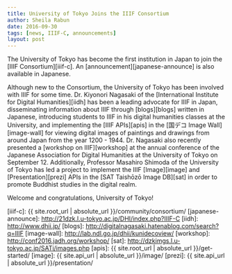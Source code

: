 ```yaml
---
title: University of Tokyo Joins the IIIF Consortium
author: Sheila Rabun
date: 2016-09-30
tags: [news, IIIF-C, announcements]
layout: post
---
```


The University of Tokyo has become the first institution in Japan to join the [IIIF Consortium][iiif-c]. An [announcement][japanese-announce] is also available in Japanese.

Although new to the Consortium, the University of Tokyo has been involved with IIIF for some time. Dr. Kiyonori Nagasaki of the [International Institute for Digital Humanities][iidh]  has been a leading advocate for IIIF in Japan, disseminating information about IIIF through [blogs][blogs] written in Japanese, introducing students to IIIF in his digital humanities classes at the University, and implementing the [IIIF APIs][apis] in the [国デコ Image Wall][image-wall] for viewing digital images of paintings and drawings from around Japan from the year 1200 - 1944. Dr. Nagasaki also recently presented a [workshop on IIIF][workshop] at the annual conference of the Japanese Association for Digital Humanities at the University of Tokyo on September 12. Additionally, Professor Masahiro Shimoda of the University of Tokyo has led a project to implement the IIIF [Image][image] and [Presentation][prezi] APIs in the [SAT Taishōzō Image DB][sat] in order to promote Buddhist studies in the digital realm.

Welcome and congratulations, University of Tokyo!

[iiif-c]: {{ site.root_url | absolute_url }}/community/consortium/
[japanese-announce]: http://21dzk.l.u-tokyo.ac.jp/DHI/index.php?IIIF-C
[iidh]: http://www.dhii.jp/
[blogs]: http://digitalnagasaki.hatenablog.com/search?q=IIIF
[image-wall]: http://lab.ndl.go.jp/dhii/kunidecoview/
[workshop]: http://conf2016.jadh.org/workshop/
[sat]: http://dzkimgs.l.u-tokyo.ac.jp/SATi/images.php
[apis]: {{ site.root_url | absolute_url }}/get-started/
[image]: {{ site.api_url | absolute_url }}/image/
[prezi]: {{ site.api_url | absolute_url }}/presentation/
